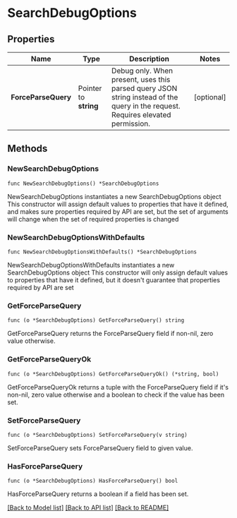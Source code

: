 # SearchDebugOptions

## Properties

Name | Type | Description | Notes
------------ | ------------- | ------------- | -------------
**ForceParseQuery** | Pointer to **string** | Debug only. When present, uses this parsed query JSON string instead of the query in the request. Requires elevated permission. | [optional] 

## Methods

### NewSearchDebugOptions

`func NewSearchDebugOptions() *SearchDebugOptions`

NewSearchDebugOptions instantiates a new SearchDebugOptions object
This constructor will assign default values to properties that have it defined,
and makes sure properties required by API are set, but the set of arguments
will change when the set of required properties is changed

### NewSearchDebugOptionsWithDefaults

`func NewSearchDebugOptionsWithDefaults() *SearchDebugOptions`

NewSearchDebugOptionsWithDefaults instantiates a new SearchDebugOptions object
This constructor will only assign default values to properties that have it defined,
but it doesn't guarantee that properties required by API are set

### GetForceParseQuery

`func (o *SearchDebugOptions) GetForceParseQuery() string`

GetForceParseQuery returns the ForceParseQuery field if non-nil, zero value otherwise.

### GetForceParseQueryOk

`func (o *SearchDebugOptions) GetForceParseQueryOk() (*string, bool)`

GetForceParseQueryOk returns a tuple with the ForceParseQuery field if it's non-nil, zero value otherwise
and a boolean to check if the value has been set.

### SetForceParseQuery

`func (o *SearchDebugOptions) SetForceParseQuery(v string)`

SetForceParseQuery sets ForceParseQuery field to given value.

### HasForceParseQuery

`func (o *SearchDebugOptions) HasForceParseQuery() bool`

HasForceParseQuery returns a boolean if a field has been set.


[[Back to Model list]](../README.md#documentation-for-models) [[Back to API list]](../README.md#documentation-for-api-endpoints) [[Back to README]](../README.md)


